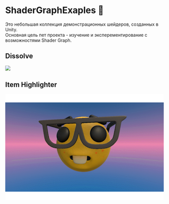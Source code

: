 # ShaderGraphExaples 🚀

Это небольшая коллекция демонстрационных шейдеров, созданных в Unity.\
Основная цель пет проекта - изучение и эксперементирование с возможностями Shader Graph.

## Dissolve
![](https://github.com/skoofix/ShaderGraphExamples/blob/main/videos/Dissolve.gif)

## Item Highlighter
![](https://github.com/skoofix/ShaderGraphExamples/blob/main/videos/ItemHighlighter.gif)
